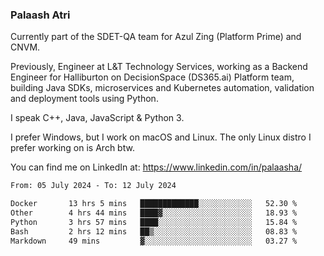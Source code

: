### Palaash Atri

Currently part of the SDET-QA team for Azul Zing (Platform Prime) and CNVM. 

Previously, Engineer at L&T Technology Services, working as a Backend Engineer for Halliburton on DecisionSpace (DS365.ai) Platform team, building Java SDKs, microservices and Kubernetes automation, validation and deployment tools using Python.

I speak C++, Java, JavaScript & Python 3.

I prefer Windows, but I work on macOS and Linux. The only Linux distro I prefer working on is Arch btw.

You can find me on LinkedIn at: https://www.linkedin.com/in/palaasha/

<!--START_SECTION:waka-->

```txt
From: 05 July 2024 - To: 12 July 2024

Docker       13 hrs 5 mins   █████████████░░░░░░░░░░░░   52.30 %
Other        4 hrs 44 mins   ████▓░░░░░░░░░░░░░░░░░░░░   18.93 %
Python       3 hrs 57 mins   ████░░░░░░░░░░░░░░░░░░░░░   15.84 %
Bash         2 hrs 12 mins   ██▒░░░░░░░░░░░░░░░░░░░░░░   08.83 %
Markdown     49 mins         ▓░░░░░░░░░░░░░░░░░░░░░░░░   03.27 %
```

<!--END_SECTION:waka-->
